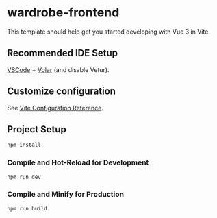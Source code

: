 # wardrobe-frontend

This template should help get you started developing with Vue 3 in Vite.

## Recommended IDE Setup

[VSCode](https://code.visualstudio.com/) + [Volar](https://marketplace.visualstudio.com/items?itemName=Vue.volar) (and disable Vetur).

## Customize configuration

See [Vite Configuration Reference](https://vite.dev/config/).

## Project Setup


```sh
npm install
```

### Compile and Hot-Reload for Development

```sh
npm run dev
```

### Compile and Minify for Production

```sh
npm run build
```
